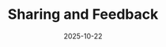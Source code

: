 ---
title : "Sharing and Feedback"
date : "2025-10-22"
weight : 7
chapter : false
pre : " <b> 7. </b> "
---